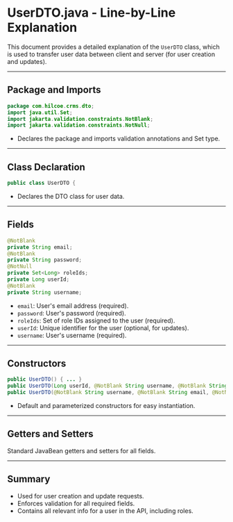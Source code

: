 # UserDTO.java - Line-by-Line Explanation

This document provides a detailed explanation of the `UserDTO` class, which is used to transfer user data between client and server (for user creation and updates).

---

## Package and Imports

```java
package com.hilcoe.crms.dto;
import java.util.Set;
import jakarta.validation.constraints.NotBlank;
import jakarta.validation.constraints.NotNull;
```
- Declares the package and imports validation annotations and Set type.

---

## Class Declaration

```java
public class UserDTO {
```
- Declares the DTO class for user data.

---

## Fields

```java
@NotBlank
private String email;
@NotBlank
private String password;
@NotNull
private Set<Long> roleIds;
private Long userId;
@NotBlank
private String username;
```
- `email`: User's email address (required).
- `password`: User's password (required).
- `roleIds`: Set of role IDs assigned to the user (required).
- `userId`: Unique identifier for the user (optional, for updates).
- `username`: User's username (required).

---

## Constructors

```java
public UserDTO() { ... }
public UserDTO(Long userId, @NotBlank String username, @NotBlank String email, @NotNull Set<Long> roleIds, @NotBlank String password) { ... }
public UserDTO(@NotBlank String username, @NotBlank String email, @NotNull Set<Long> roleIds, @NotBlank String password) { ... }
```
- Default and parameterized constructors for easy instantiation.

---

## Getters and Setters

Standard JavaBean getters and setters for all fields.

---

## Summary
- Used for user creation and update requests.
- Enforces validation for all required fields.
- Contains all relevant info for a user in the API, including roles.
